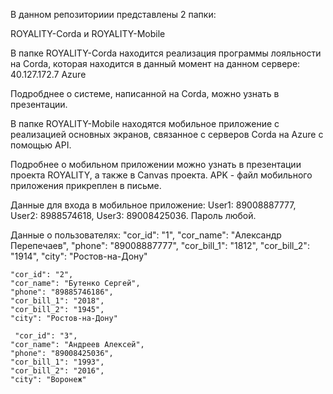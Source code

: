 В данном репозиториии представлены 2 папки:

ROYALITY-Corda и ROYALITY-Mobile

В папке ROYALITY-Corda находится реализация программы лояльности на Сorda, которая находится в данный момент на данном сервере: 40.127.172.7 Azure

Подробднее о системе, написанной на Corda, можно узнать в презентации.

В папке ROYALITY-Mobile находятся мобильное приложение с реализацией основных экранов, связанное с серверов Corda на Azure с помощью API. 

Подробнее о мобильном приложении можно узнать в презентации проекта ROYALITY, а также в Canvas проекта. APK - файл мобильного приложения прикреплен в письме. 

Данные для входа в мобильное приложение: User1: 89008887777, User2: 8988574618, User3: 89008425036. Пароль любой. 

Данные о пользователях:
     "cor_id": "1",
    "cor_name": "Александр Перепечаев",
    "phone": "89008887777",
    "cor_bill_1": "1812",
    "cor_bill_2": "1914",
    "city": "Ростов-на-Дону"
    
    
    "cor_id": "2",
    "cor_name": "Бутенко Сергей",
    "phone": "89885746186",
    "cor_bill_1": "2018",
    "cor_bill_2": "1945",
    "city": "Ростов-на-Дону"
    
     "cor_id": "3",
    "cor_name": "Андреев Алексей",
    "phone": "89008425036",
    "cor_bill_1": "1993",
    "cor_bill_2": "2016",
    "city": "Воронеж"
